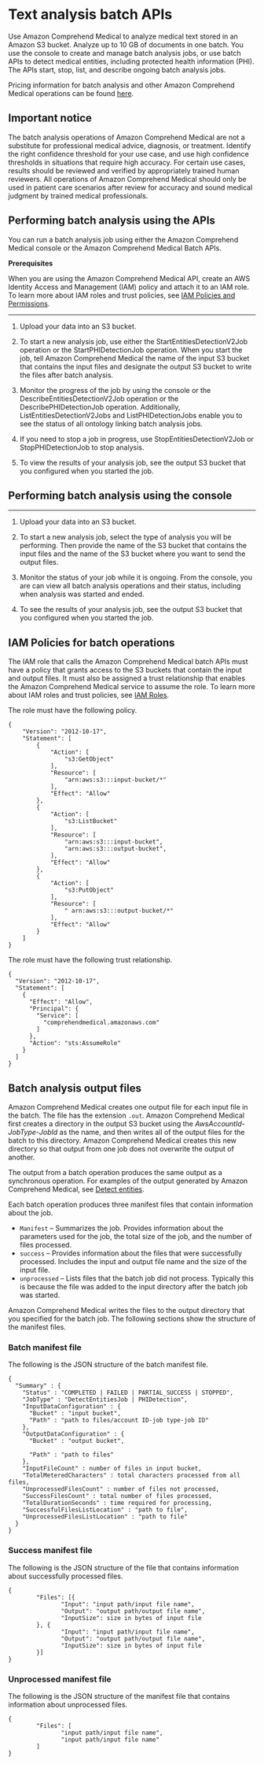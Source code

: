 # Text analysis batch APIs<a name="textanalysis-batchapi"></a>

Use Amazon Comprehend Medical to analyze medical text stored in an Amazon S3 bucket\. Analyze up to 10 GB of documents in one batch\. You use the console to create and manage batch analysis jobs, or use batch APIs to detect medical entities, including protected health information \(PHI\)\. The APIs start, stop, list, and describe ongoing batch analysis jobs\.

 Pricing information for batch analysis and other Amazon Comprehend Medical operations can be found [here](https://aws.amazon.com/comprehend/pricing/)\.

## Important notice<a name="important-notice"></a>

The batch analysis operations of Amazon Comprehend Medical are not a substitute for professional medical advice, diagnosis, or treatment\. Identify the right confidence threshold for your use case, and use high confidence thresholds in situations that require high accuracy\. For certain use cases, results should be reviewed and verified by appropriately trained human reviewers\. All operations of Amazon Comprehend Medical should only be used in patient care scenarios after review for accuracy and sound medical judgment by trained medical professionals\.

## Performing batch analysis using the APIs<a name="performing-batch-api"></a>

You can run a batch analysis job using either the Amazon Comprehend Medical console or the Amazon Comprehend Medical Batch APIs\.

**Prerequisites**

 When you are using the Amazon Comprehend Medical API, create an AWS Identity Access and Management \(IAM\) policy and attach it to an IAM role\. To learn more about IAM roles and trust policies, see [IAM Policies and Permissions](https://docs.aws.amazon.com/IAM/latest/UserGuide/access_policies.html)\. 

****

1. Upload your data into an S3 bucket\.

1. To start a new analysis job, use either the StartEntitiesDetectionV2Job operation or the StartPHIDetectionJob operation\. When you start the job, tell Amazon Comprehend Medical the name of the input S3 bucket that contains the input files and designate the output S3 bucket to write the files after batch analysis\.

1. Monitor the progress of the job by using the console or the DescribeEntitiesDetectionV2Job operation or the DescribePHIDetectionJob operation\. Additionally, ListEntitiesDetectionV2Jobs and ListPHIDetectionJobs enable you to see the status of all ontology linking batch analysis jobs\.

1. If you need to stop a job in progress, use StopEntitiesDetectionV2Job or StopPHIDetectionJob to stop analysis\.

1. To view the results of your analysis job, see the output S3 bucket that you configured when you started the job\.

## Performing batch analysis using the console<a name="batch-api-console"></a>

****

1. Upload your data into an S3 bucket\.

1. To start a new analysis job, select the type of analysis you will be performing\. Then provide the name of the S3 bucket that contains the input files and the name of the S3 bucket where you want to send the output files\.

1. Monitor the status of your job while it is ongoing\. From the console, you are can view all batch analysis operations and their status, including when analysis was started and ended\.

1. To see the results of your analysis job, see the output S3 bucket that you configured when you started the job\. 

## IAM Policies for batch operations<a name="batch-iam"></a>

The IAM role that calls the Amazon Comprehend Medical batch APIs must have a policy that grants access to the S3 buckets that contain the input and output files\. It must also be assigned a trust relationship that enables the Amazon Comprehend Medical service to assume the role\. To learn more about IAM roles and trust policies, see [IAM Roles](https://docs.aws.amazon.com/IAM/latest/UserGuide/id_roles.html)\.

The role must have the following policy\.

```
{
    "Version": "2012-10-17",
    "Statement": [
        {
            "Action": [
                "s3:GetObject"
            ],
            "Resource": [
                "arn:aws:s3:::input-bucket/*"
            ],
            "Effect": "Allow"
        },
        {
            "Action": [
                "s3:ListBucket"
            ],
            "Resource": [
                "arn:aws:s3:::input-bucket",
                "arn:aws:s3:::output-bucket",
            ],
            "Effect": "Allow"
        },
        {
            "Action": [
                "s3:PutObject"
            ],
            "Resource": [
                " arn:aws:s3:::output-bucket/*"
            ],
            "Effect": "Allow"
        }
    ]
}
```

The role must have the following trust relationship\.

```
{
  "Version": "2012-10-17",
  "Statement": [
    {
      "Effect": "Allow",
      "Principal": {
        "Service": [
          "comprehendmedical.amazonaws.com"
        ]
      },
      "Action": "sts:AssumeRole"
    }
  ]
}
```

## Batch analysis output files<a name="batch-ouput"></a>

Amazon Comprehend Medical creates one output file for each input file in the batch\. The file has the extension `.out`\. Amazon Comprehend Medical first creates a directory in the output S3 bucket using the *AwsAccountId*\-*JobType*\-*JobId* as the name, and then writes all of the output files for the batch to this directory\. Amazon Comprehend Medical creates this new directory so that output from one job does not overwrite the output of another\.

The output from a batch operation produces the same output as a synchronous operation\. For examples of the output generated by Amazon Comprehend Medical, see [Detect entities](textanalysis-entities.md)\.

Each batch operation produces three manifest files that contain information about the job\. 
+ `Manifest` – Summarizes the job\. Provides information about the parameters used for the job, the total size of the job, and the number of files processed\.
+ `success` – Provides information about the files that were successfully processed\. Includes the input and output file name and the size of the input file\.
+ `unprocessed` – Lists files that the batch job did not process\. Typically this is because the file was added to the input directory after the batch job was started\.

Amazon Comprehend Medical writes the files to the output directory that you specified for the batch job\. The following sections show the structure of the manifest files\.

### Batch manifest file<a name="batch-manifest"></a>

The following is the JSON structure of the batch manifest file\.

```
{
  "Summary" : {
    "Status" : "COMPLETED | FAILED | PARTIAL_SUCCESS | STOPPED",
    "JobType" : "DetectEntitiesJob | PHIDetection",
    "InputDataConfiguration" : {
      "Bucket" : "input bucket",
      "Path" : "path to files/account ID-job type-job ID"
    },
    "OutputDataConfiguration" : {
      "Bucket" : "output bucket",
          
      "Path" : "path to files"
    },
    "InputFileCount" : number of files in input bucket,
    "TotalMeteredCharacters" : total characters processed from all files,
    "UnprocessedFilesCount" : number of files not processed,
    "SuccessFilesCount" : total number of files processed,
    "TotalDurationSeconds" : time required for processing,
    "SuccessfulFilesListLocation" : "path to file",
    "UnprocessedFilesListLocation" : "path to file"
  }
}
```

### Success manifest file<a name="batch-success"></a>

The following is the JSON structure of the file that contains information about successfully processed files\.

```
{
        "Files": [{
               "Input": "input path/input file name",
               "Output": "output path/output file name",
               "InputSize": size in bytes of input file
        }, {
               "Input": "input path/input file name",
               "Output": "output path/output file name",
               "InputSize": size in bytes of input file
        }]
}
```

### Unprocessed manifest file<a name="batch-unprocessed"></a>

The following is the JSON structure of the manifest file that contains information about unprocessed files\.

```
{
        "Files": [
               "input path/input file name",
               "input path/input file name"
        ]
}
```